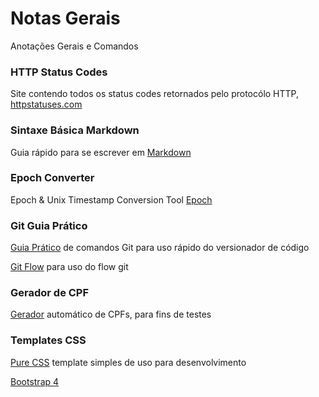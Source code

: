 # Notas Gerais
Anotações Gerais e Comandos


### HTTP Status Codes

Site contendo todos os status codes retornados pelo protocólo HTTP, [httpstatuses.com](https://httpstatuses.com/)


### Sintaxe Básica Markdown

Guia rápido para se escrever em [Markdown](https://help.github.com/pt/github/writing-on-github/basic-writing-and-formatting-syntax#styling-text)


### Epoch Converter
Epoch & Unix Timestamp Conversion Tool
[Epoch](https://www.epochconverter.com/)

### Git Guia Prático

[Guia Prático](https://rogerdudler.github.io/git-guide/index.pt_BR.html) de comandos Git para uso rápido do versionador de código

[Git Flow](https://danielkummer.github.io/git-flow-cheatsheet/index.pt_BR.html) para uso do flow git


### Gerador de CPF

[Gerador](https://www.geradordecpf.org/) automático de CPFs, para fins de testes


### Templates CSS 

[Pure CSS](https://purecss.io/) template simples de uso para desenvolvimento

[Bootstrap 4](https://getbootstrap.com/)
